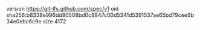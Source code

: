 version https://git-lfs.github.com/spec/v1
oid sha256:b8338e996dd80508bd0c8847c00d5341d5391537ae65bd79cee9b34e0ebc6c9e
size 4172
